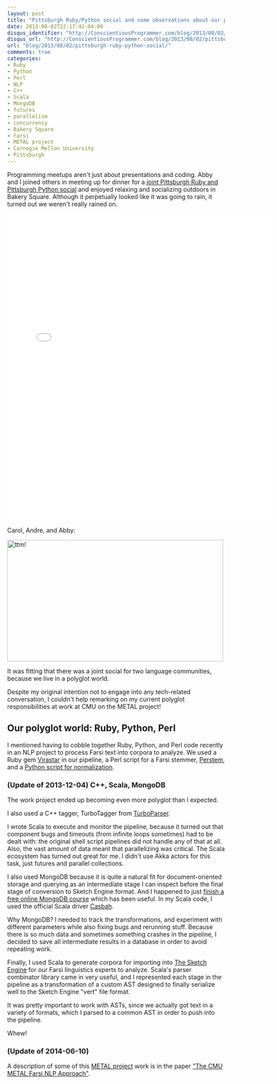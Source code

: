 ```yaml
---
layout: post
title: "Pittsburgh Ruby/Python social and some observations about our polyglot world"
date: 2013-08-02T22:17:42-04:00
disqus_identifier: "http://ConscientiousProgrammer.com/blog/2013/08/02/pittsburgh-ruby-python-social/"
disqus_url: "http://ConscientiousProgrammer.com/blog/2013/08/02/pittsburgh-ruby-python-social/"
url: "blog/2013/08/02/pittsburgh-ruby-python-social/"
comments: true
categories: 
- Ruby
- Python
- Perl
- NLP
- C++
- Scala
- MongoDB
- futures
- parallelism
- concurrency
- Bakery Square
- Farsi
- METAL project
- Carnegie Mellon University
- Pittsburgh
---
```

Programming meetups aren't just about presentations and coding. Abby and I joined others in meeting up for dinner for a [joint Pittsburgh Ruby and Pittsburgh Python social](http://www.meetup.com/pittsburgh-ruby/events/120201652/) and enjoyed relaxing and socializing outdoors in Bakery Square. Although it perpetually looked like it was going to rain, it turned out we weren't really rained on.

<iframe src="//instagram.com/p/ch8quus4Kb/embed/" width="612" height="710" frameborder="0" scrolling="no" allowtransparency="true"></iframe>

Carol, Andre, and Abby:

<a href="https://www.flickr.com/photos/carolnichols/9425969330" title="ttm! by Carol Nichols, on Flickr"><img src="https://farm4.staticflickr.com/3754/9425969330_d8ecdbf987.jpg" width="500" height="281" alt="ttm!"></a>

It was fitting that there was a joint social for two language communities, because we live in a polyglot world.

Despite my original intention not to engage into any tech-related conversation, I couldn't help remarking on my current polyglot responsibilities at work at CMU on the METAL project!

<!--more-->

## Our polyglot world: Ruby, Python, Perl

I mentioned having to cobble together Ruby, Python, and Perl code recently in an NLP project to process Farsi text into corpora to analyze. We used a Ruby gem [Virastar](https://github.com/aziz/virastar) in our pipeline, a Perl script for a Farsi stemmer, [Perstem](http://perstem.sourceforge.net/), and a [Python script for normalization](https://github.com/wfeely/farsiNLPTools).

### (Update of 2013-12-04) C++, Scala, MongoDB

The work project ended up becoming even more polyglot than I expected.

I also used a C++ tagger, TurboTagger from [TurboParser](http://www.ark.cs.cmu.edu/TurboParser/).

I wrote Scala to execute and monitor the pipeline, because it turned out that component bugs and timeouts (from infinite loops sometimes) had to be dealt with: the original shell script pipelines did not handle any of that at all. Also, the vast amount of data meant that parallelizing was critical. The Scala ecosystem has  turned out great for me. I didn't use Akka actors for this task, just futures and parallel collections.

I also used MongoDB because it is quite a natural fit for document-oriented storage and querying as an intermediate stage I can inspect before the final stage of conversion to Sketch Engine format. And I happened to just [finish a free online MongoDB course](/blog/2013/12/04/mongodb-free-online-course-a-review/) which has been useful. In my Scala code, I used the official Scala driver [Casbah](https://github.com/mongodb/casbah).

Why MongoDB? I needed to track the transformations, and experiment with different parameters while also fixing bugs and rerunning stuff. Because there is so much data and sometimes something crashes in the pipeline, I decided to save all intermediate results in a database in order to avoid repeating work.

Finally, I used Scala to generate corpora for importing into [The Sketch Engine](http://www.sketchengine.co.uk/) for our Farsi linguistics experts to analyze. Scala's parser combinator library came in very useful, and I represented each stage in the pipeline as a transformation of a custom AST designed to finally serialize well to the Sketch Engine "vert" file format.

It was pretty important to work with ASTs, since we actually got text in a variety of formats, which I parsed to a common AST in order to push into the pipeline.

Whew!

### (Update of 2014-06-10)

A description of some of this [METAL project](http://springfield.metaphor.cs.cmu.edu:8080/MetaphorViz/About.html) work is in the paper ["The CMU METAL Farsi NLP Approach"](http://www.lrec-conf.org/proceedings/lrec2014/pdf/596_Paper.pdf).
